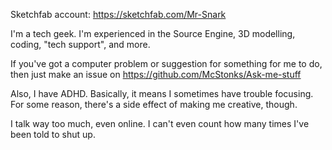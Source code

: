 Sketchfab account: https://sketchfab.com/Mr-Snark

I'm a tech geek. I'm experienced in the Source Engine, 3D modelling, coding, "tech support", and more.

If you've got a computer problem or suggestion for something for me to do, then just make an issue on https://github.com/McStonks/Ask-me-stuff

Also, I have ADHD. Basically, it means I sometimes have trouble focusing. For some reason, there's a side effect of making me creative, though.

I talk way too much, even online. I can't even count how many times I've been told to shut up.

